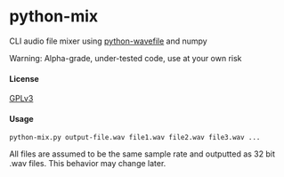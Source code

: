 # python-mix
CLI audio file mixer using [python-wavefile](https://github.com/vokimon/python-wavefile) and numpy

Warning:  Alpha-grade, under-tested code, use at your own risk

#### License

[GPLv3](http://www.gnu.org/licenses/gpl-3.0.en.html)

#### Usage
`python-mix.py output-file.wav file1.wav file2.wav file3.wav ...`

All files are assumed to be the same sample rate and outputted as 32 bit .wav files.  This behavior may change later.
